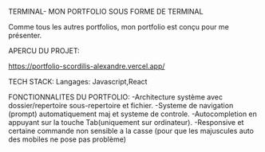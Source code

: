 TERMINAL- MON PORTFOLIO SOUS FORME DE TERMINAL 

Comme tous les autres portfolios, mon portfolio est conçu pour me présenter.


APERCU DU PROJET:

https://portfolio-scordilis-alexandre.vercel.app/

TECH STACK:
Langages: Javascript,React

FONCTIONNALITES DU PORTFOLIO:
 -Architecture système avec dossier/repertoire sous-repertoire et fichier.
 -Systeme de navigation (prompt) automatiquement maj et systeme de controle.
 -Autocompletion en appuyant sur la touche Tab(uniquement sur ordinateur).
 -Responsive et certaine commande non sensible a la casse (pour que les majuscules auto des mobiles ne pose pas problème)


